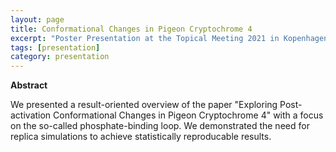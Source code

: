 ```yaml
---
layout: page
title: Conformational Changes in Pigeon Cryptochrome 4 
excerpt: "Poster Presentation at the Topical Meeting 2021 in Kopenhagen, Denmark"
tags: [presentation]
category: presentation
---
```


<b>Abstract</b><br>

We presented a result-oriented overview of the paper "Exploring Post-activation Conformational Changes in Pigeon Cryptochrome 4" with a focus on the so-called phosphate-binding loop. We demonstrated the need for replica simulations to achieve statistically reproducable results.
